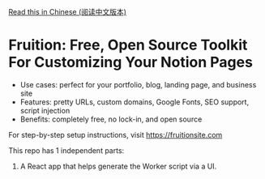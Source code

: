[Read this in Chinese (阅读中文版本)](README_zh.md)

# Fruition: Free, Open Source Toolkit For Customizing Your Notion Pages

* Use cases: perfect for your portfolio, blog, landing page, and business site
* Features: pretty URLs, custom domains, Google Fonts, SEO support, script injection
* Benefits: completely free, no lock-in, and open source

For step-by-step setup instructions, visit https://fruitionsite.com

This repo has 1 independent parts:
1. A React app that helps generate the Worker script via a UI.
